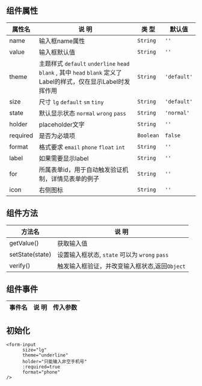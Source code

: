 ## 组件属性

| 属性名      | 说 明         | 类 型 |默认值  |
| ------------- |-----------|------| -----|
| name | 输入框name属性 | `String` | `''` |
| value | 输入框默认值 | `String` | `''` |
| theme | 主题样式 `default` `underline` `head` `blank` , 其中 `head` `blank` 定义了Label的样式，仅在显示Label时发挥作用 | `String` | `'default'` |
| size | 尺寸 `lg` `default` `sm` `tiny` | `String` | `'default'` |
| state | 默认显示状态 `normal` `wrong` `pass` | `String` | `'normal'` |
| holder | placeholder文字      | `String`  | `''`  |
| required | 是否为必填项  | `Boolean`  | `false` |
| format | 格式要求 `email` `phone` `float` `int`  | `String` | `''` |
| label | 如果需要显示label | `String` | `''` |
| for | 所属表单id，用于自动触发验证机制，详情见表单的例子 | `String`  | `''`  |
| icon | 右侧图标 | `String` | `''` |
## 组件方法

| 方法名 | 说 明 |
|-------|-------|
| getValue() | 获取输入值 |
| setState(state) | 设置输入框状态, `state` 可以为 `wrong` `pass`|
| verify() | 触发输入框验证，并改变输入框状态,返回`Object`  |

## 组件事件

| 事件名 | 说 明 | 传入参数 |
|-------|----------|----|




## 初始化

```
<form-input
      size="lg"
      theme="underline"
      holder="只能输入非空手机号"
      :required=true
      format="phone"
/>
```
